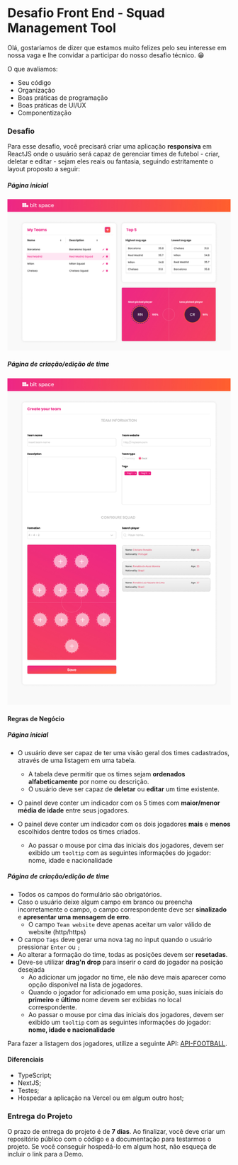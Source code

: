 
# Desafio Front End - Squad Management Tool

Olá, gostaríamos de dizer que estamos muito felizes pelo seu interesse em nossa vaga e lhe convidar a participar do nosso desafio técnico.  😁

O que avaliamos:

-   Seu código
-   Organização
-   Boas práticas de programação
-   Boas práticas de UI/UX
- Componentização

### Desafio

Para esse desafio, você precisará criar uma aplicação **responsiva** em ReactJS onde o usuário será capaz de gerenciar times de futebol - criar, deletar e editar - sejam eles reais ou fantasia, seguindo estritamente o layout proposto a seguir:

##### Página inicial
![Home](https://github.com/BitspaceSolutions/desafio-front-end/blob/main/home.jpg?raw=true)

##### Página de criação/edição de time
![Create/Edit team](https://github.com/BitspaceSolutions/desafio-front-end/blob/main/team.jpg?raw=true)

#### Regras de Negócio
##### Página inicial
- O usuário deve ser capaz de ter uma visão geral dos times cadastrados, através de uma listagem em uma tabela.
	-  A tabela deve permitir que os times sejam **ordenados alfabeticamente** por nome ou descrição.
	- O usuário deve ser capaz de **deletar** ou **editar** um time existente.
	
- O painel deve conter um indicador com os 5 times com **maior/menor média de idade** entre seus jogadores.
- O painel deve conter um indicador com os dois jogadores **mais** e **menos** escolhidos dentre todos os times criados.
	- Ao passar o mouse por cima das iniciais dos jogadores, devem ser exibido um `tooltip` com as seguintes informações do jogador: nome, idade e nacionalidade

##### Página de criação/edição de time
- Todos os campos do formulário são obrigatórios.
- Caso o usuário deixe algum campo em branco ou preencha incorretamente o campo, o campo correspondente deve ser **sinalizado** e **apresentar uma mensagem de erro**.
	- O campo `Team website` deve apenas aceitar um valor válido de website (http/https)
- O campo `Tags` deve gerar uma nova tag no input quando o usuário pressionar `Enter` ou `;`
- Ao alterar a formação do time, todas as posições devem ser **resetadas**.
- Deve-se utilizar **drag'n drop** para inserir o card do jogador na posição desejada
	- Ao adicionar um jogador no time, ele não deve mais aparecer como opção disponível na lista de jogadores.
	- Quando o jogador for adicionado em uma posição, suas iniciais do **primeiro** e **último** nome devem ser exibidas no local correspondente.
	- Ao passar o mouse por cima das iniciais dos jogadores, devem ser exibido um `tooltip` com as seguintes informações do jogador: **nome, idade e nacionalidade**


Para fazer a listagem dos jogadores, utilize a seguinte API:  [API-FOOTBALL](https://www.api-football.com/).

#### Diferenciais
-   TypeScript;
-   NextJS;
- Testes;
-   Hospedar a aplicação na Vercel ou em algum outro host;


### Entrega do Projeto

O prazo de entrega do projeto é de  **7 dias**. Ao finalizar, você deve criar um repositório público com o código e a documentação para testarmos o projeto. Se você conseguir hospedá-lo em algum host, não esqueça de incluir o link para a Demo.


